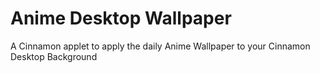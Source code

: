 # Anime Desktop Wallpaper

A Cinnamon applet to apply the daily Anime Wallpaper to your Cinnamon Desktop Background 